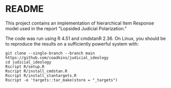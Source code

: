 # README
This project contains an implementation of hierarchical Item Response model used in the report "Lopsided Judicial Polarization."

The code was run using R 4.51 and cmdstanR 2.36. On Linux, you should be to reproduce the results on a sufficiently powerful system with:

```
git clone --single-branch --branch main https://github.com/coadkins/judicial_ideology
cd judicial_ideology
Rscript R/setup.R
Rscript R/install_cmdstan.R
Rscript R/install_stantargets.R
Rscript -e 'targets::tar_make(store = "_targets")
```
